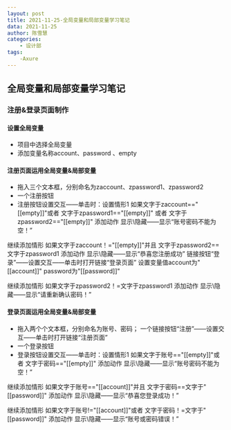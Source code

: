```yaml
---
layout: post
title: 2021-11-25-全局变量和局部变量学习笔记  
data: 2021-11-25
author: 陈雪慧
categories:
    - 设计部
tags:
    -Axure
---
```

## 全局变量和局部变量学习笔记  

### 注册&登录页面制作  
 

#### 设置全局变量
+ 项目中选择全局变量
+ 添加变量名称account、password 、empty

#### 注册页面运用全局变量&局部变量  
+ 拖入三个文本框，分别命名为zaccount、zpassword1、zpassword2
+ 一个注册按钮
+ 注册按钮设置交互——单击时：设置情形1
如果文字于zaccount=="[[empty]]"或者 文字于zpassword1=="[[empty]]" 或者 文字于zpassword2=="[[empty]]"
添加动作 显示\隐藏——显示“账号密码不能为空！”

继续添加情形
如果文字于zaccount！="[[empty]]"并且 文字于zpassword2==文字于zpassword1
添加动作 显示\隐藏——显示“恭喜您注册成功” 链接按钮“登录”——设置交互——单击时打开链接“登录页面”
设置变量值account为"[[account]]"  password为"[[password]]"

继续添加情形
如果文字于zpassword2！=文字于zpassword1
添加动作 显示\隐藏——显示“请重新确认密码！”

#### 登录页面运用全局变量&局部变量
+ 拖入两个个文本框，分别命名为账号、密码；
一个链接按钮“注册”——设置交互——单击时打开链接“注册页面”
+ 一个登录按钮
+ 登录按钮设置交互——单击时：设置情形1
如果文字于账号=="[[empty]]"或者 文字于密码=="[[empty]]" 
添加动作 显示\隐藏——显示“账号密码不能为空！”

继续添加情形
如果文字于账号=="[[account]]"并且 文字于密码==文字于"[[password]]"
添加动作 显示\隐藏——显示“恭喜您登录成功！” 

继续添加情形
如果文字于账号!="[[account]]"或者 文字于密码！=文字于"[[password]]"
添加动作 显示\隐藏——显示“账号或密码错误！”

